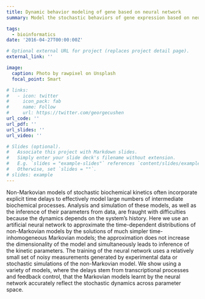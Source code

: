 ```yaml
---
title: Dynamic behavior modeling of gene based on neural network
summary: Model the stochastic behaviors of gene expression based on neural networks and realize the euralODE algorithm. Related work has been published by Nature Communications，got the Nomination for Outstanding Youth Paper Award at 2021 WAIC.

tags:
  - bioinformatics
date: '2016-04-27T00:00:00Z'

# Optional external URL for project (replaces project detail page).
external_link: ''

image:
  caption: Photo by rawpixel on Unsplash
  focal_point: Smart

# links:
#   - icon: twitter
#     icon_pack: fab
#     name: Follow
#     url: https://twitter.com/georgecushen
url_code: ''
url_pdf: ''
url_slides: ''
url_video: ''

# Slides (optional).
#   Associate this project with Markdown slides.
#   Simply enter your slide deck's filename without extension.
#   E.g. `slides = "example-slides"` references `content/slides/example-slides.md`.
#   Otherwise, set `slides = ""`.
# slides: example
---
```


Non-Markovian models of stochastic biochemical kinetics often incorporate explicit time delays to effectively model large numbers of intermediate biochemical processes. Analysis and simulation of these models, as well as the inference of their parameters from data, are fraught with difficulties because the dynamics depends on the system’s history. Here we use an artificial neural network to approximate the time-dependent distributions of non-Markovian models by the solutions of much simpler time-inhomogeneous Markovian models; the approximation does not increase the dimensionality of the model and simultaneously leads to inference of the kinetic parameters. The training of the neural network uses a relatively small set of noisy measurements generated by experimental data or stochastic simulations of the non-Markovian model. We show using a variety of models, where the delays stem from transcriptional processes and feedback control, that the Markovian models learnt by the neural network accurately reflect the stochastic dynamics across parameter space.

